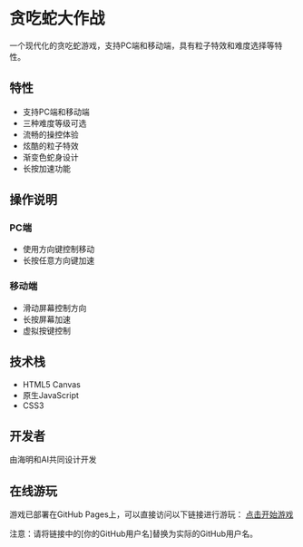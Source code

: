 # 贪吃蛇大作战

一个现代化的贪吃蛇游戏，支持PC端和移动端，具有粒子特效和难度选择等特性。

## 特性

- 支持PC端和移动端
- 三种难度等级可选
- 流畅的操控体验
- 炫酷的粒子特效
- 渐变色蛇身设计
- 长按加速功能

## 操作说明

### PC端
- 使用方向键控制移动
- 长按任意方向键加速

### 移动端
- 滑动屏幕控制方向
- 长按屏幕加速
- 虚拟按键控制

## 技术栈

- HTML5 Canvas
- 原生JavaScript
- CSS3

## 开发者

由海明和AI共同设计开发

## 在线游玩

游戏已部署在GitHub Pages上，可以直接访问以下链接进行游玩：
[点击开始游戏](https://[你的GitHub用户名].github.io/snake-game/)

注意：请将链接中的[你的GitHub用户名]替换为实际的GitHub用户名。